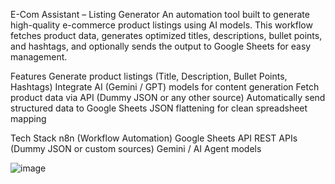 E-Com Assistant – Listing Generator
An automation tool built to generate high-quality e-commerce product listings using AI models. This workflow fetches product data, generates optimized titles, descriptions, bullet points, and hashtags, and optionally sends the output to Google Sheets for easy management.

Features
Generate product listings (Title, Description, Bullet Points, Hashtags)
Integrate AI (Gemini / GPT) models for content generation
Fetch product data via API (Dummy JSON or any other source)
Automatically send structured data to Google Sheets
JSON flattening for clean spreadsheet mapping

Tech Stack
n8n (Workflow Automation)
Google Sheets API
REST APIs (Dummy JSON or custom sources)
Gemini / AI Agent models


![image](https://github.com/user-attachments/assets/90904656-ff26-4af4-87e9-3d6c91b6ba0a)
